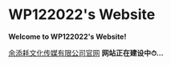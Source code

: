 # WP122022's Website
**Welcome to WP122022's Website!**

 [余添耗文化传媒有限公司官网](https://wanghaoran2211.github.io/yutianhaocompany/index.md)
**网站正在建设中⏱...**



